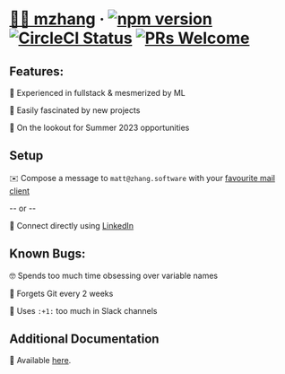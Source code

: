 # [🧑‍💻 mzhang](https://zhang.software/) &middot; [![npm version](https://img.shields.io/npm/v/react.svg?style=flat)](https://www.npmjs.com/package/react) [![CircleCI Status](https://circleci.com/gh/facebook/react.svg?style=shield&circle-token=:circle-token)](https://circleci.com/gh/facebook/react) [![PRs Welcome](https://img.shields.io/badge/PRs-welcome-brightgreen.svg)](https://reactjs.org/docs/how-to-contribute.html#your-first-pull-request)

## Features:

:pancakes: Experienced in fullstack & mesmerized by ML

:dizzy: Easily fascinated by new projects

:telescope: On the lookout for Summer 2023 opportunities

## Setup

:envelope: Compose a message to `matt@zhang.software` with your [favourite mail client](mailto:matt@zhang.software)

-- or --

:handshake: Connect directly using [LinkedIn](https://www.linkedin.com/in/mattzhang-/)

## Known Bugs:

:nerd_face:	Spends too much time obsessing over variable names

:facepalm: Forgets Git every 2 weeks

:speak_no_evil: Uses `:+1:` too much in Slack channels


## Additional Documentation

:receipt: Available [here](https://zhang.software/resume.pdf). 
